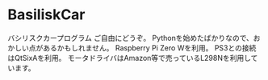 # BasiliskCar
バシリスクカープログラム
ご自由にどうぞ。
Pythonを始めたばかりなので、おかしい点があるかもしれません。
Raspberry Pi Zero Wを利用。
PS3との接続はQtSixAを利用。
モータドライバはAmazon等で売っているL298Nを利用しています。
